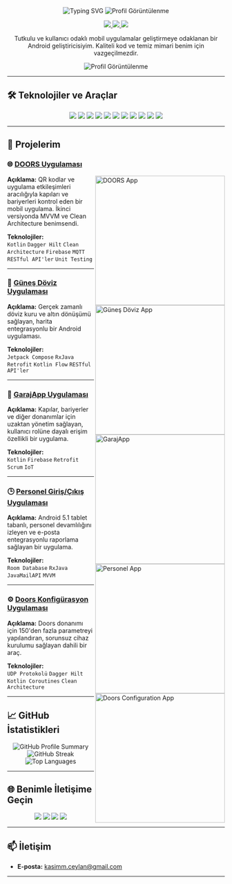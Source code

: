 <div align="center">
  <!-- Animasyonlu başlık -->
  <img src="https://readme-typing-svg.herokuapp.com?font=Roboto&size=30&color=F75C7E&center=true&vCenter=true&width=500&height=50&lines=👋+Merhaba,+ben+Kasım+Ceylan;🌟+Android+Uygulama+Geliştiricisi" alt="Typing SVG" />

  <!-- Profil Görüntüleme Sayacı -->
  <img src="https://komarev.com/ghpvc/?username=kasimcyln&label=Profil+Görüntülenme&color=brightgreen" alt="Profil Görüntülenme" />
</div>


<!-- Sosyal Medya İkonları -->
<p align="center">
  <a href="https://linkedin.com/in/kasimceylan">
    <img src="https://img.shields.io/badge/LinkedIn-%230077B5.svg?style=for-the-badge&logo=linkedin&logoColor=white" />
  </a>
  <a href="https://twitter.com/kasimceylan">
    <img src="https://img.shields.io/badge/Twitter-%231DA1F2.svg?style=for-the-badge&logo=twitter&logoColor=white" />
  </a>
  <a href="mailto:your.email@example.com">
    <img src="https://img.shields.io/badge/Email-D14836?style=for-the-badge&logo=gmail&logoColor=white" />
  </a>
</p>

<!-- Kısa Tanıtım -->
<p align="center">
  Tutkulu ve kullanıcı odaklı mobil uygulamalar geliştirmeye odaklanan bir Android geliştiricisiyim. Kaliteli kod ve temiz mimari benim için vazgeçilmezdir.
</p>

<!-- Profil Görüntülenme Sayacı -->
<p align="center">
  <img src="https://komarev.com/ghpvc/?username=kasimcyln&label=Profil+Görüntülenme&color=brightgreen" alt="Profil Görüntülenme" />
</p>

---

## 🛠 **Teknolojiler ve Araçlar**

<p align="center">
  <!-- Kullanılan Teknolojiler -->
  <img src="https://img.shields.io/badge/Kotlin-%237F52FF.svg?style=for-the-badge&logo=kotlin&logoColor=white" />
  <img src="https://img.shields.io/badge/Java-%23007396.svg?style=for-the-badge&logo=java&logoColor=white" />
  <img src="https://img.shields.io/badge/Firebase-%23FFCA28.svg?style=for-the-badge&logo=firebase&logoColor=black" />
  <img src="https://img.shields.io/badge/Dagger%20Hilt-%2300C853.svg?style=for-the-badge&logo=dagger&logoColor=white" />
  <img src="https://img.shields.io/badge/Jetpack%20Compose-%234285F4.svg?style=for-the-badge&logo=android&logoColor=white" />
  <img src="https://img.shields.io/badge/MVVM-%23013243.svg?style=for-the-badge&logo=android&logoColor=white" />
  <img src="https://img.shields.io/badge/Clean%20Architecture-%234CAF50.svg?style=for-the-badge&logo=clean%20architecture&logoColor=white" />
  <img src="https://img.shields.io/badge/Kotlin%20Coroutines-%230095D5.svg?style=for-the-badge&logo=kotlin&logoColor=white" />
  <img src="https://img.shields.io/badge/Retrofit-%23EE9A00.svg?style=for-the-badge&logo=retrofit&logoColor=white" />
  <img src="https://img.shields.io/badge/Room%20Database-%233DDC84.svg?style=for-the-badge&logo=android&logoColor=white" />
  <img src="https://img.shields.io/badge/Git-%23F05032.svg?style=for-the-badge&logo=git&logoColor=white" />
</p>

---

## 🚀 **Projelerim**

### 🌐 **[DOORS Uygulaması](https://github.com/kasimcyln/doors-app)**

<img align="right" src="https://user-images.githubusercontent.com/yourusername/doors-app/screenshot.png" width="300" alt="DOORS App" />

**Açıklama:** QR kodlar ve uygulama etkileşimleri aracılığıyla kapıları ve bariyerleri kontrol eden bir mobil uygulama. İkinci versiyonda MVVM ve Clean Architecture benimsendi.

**Teknolojiler:**  
`Kotlin` `Dagger Hilt` `Clean Architecture` `Firebase` `MQTT` `RESTful API'ler` `Unit Testing`

---

### 📱 **[Güneş Döviz Uygulaması](https://github.com/kasimcyln/gunes-doviz-app)**

<img align="right" src="https://user-images.githubusercontent.com/yourusername/gunes-doviz-app/screenshot.png" width="300" alt="Güneş Döviz App" />

**Açıklama:** Gerçek zamanlı döviz kuru ve altın dönüşümü sağlayan, harita entegrasyonlu bir Android uygulaması.

**Teknolojiler:**  
`Jetpack Compose` `RxJava` `Retrofit` `Kotlin Flow` `RESTful API'ler`

---

### 🚗 **[GarajApp Uygulaması](https://github.com/kasimcyln/garajapp)**

<img align="right" src="https://user-images.githubusercontent.com/yourusername/garajapp/screenshot.png" width="300" alt="GarajApp" />

**Açıklama:** Kapılar, bariyerler ve diğer donanımlar için uzaktan yönetim sağlayan, kullanıcı rolüne dayalı erişim özellikli bir uygulama.

**Teknolojiler:**  
`Kotlin` `Firebase` `Retrofit` `Scrum` `IoT`

---

### 🕒 **[Personel Giriş/Çıkış Uygulaması](https://github.com/kasimcyln/personnel-app)**

<img align="right" src="https://user-images.githubusercontent.com/yourusername/personnel-app/screenshot.png" width="300" alt="Personel App" />

**Açıklama:** Android 5.1 tablet tabanlı, personel devamlılığını izleyen ve e-posta entegrasyonlu raporlama sağlayan bir uygulama.

**Teknolojiler:**  
`Room Database` `RxJava` `JavaMailAPI` `MVVM`

---

### ⚙️ **[Doors Konfigürasyon Uygulaması](https://github.com/kasimcyln/doors-config-app)**

<img align="right" src="https://user-images.githubusercontent.com/yourusername/doors-config-app/screenshot.png" width="300" alt="Doors Configuration App" />

**Açıklama:** Doors donanımı için 150'den fazla parametreyi yapılandıran, sorunsuz cihaz kurulumu sağlayan dahili bir araç.

**Teknolojiler:**  
`UDP Protokolü` `Dagger Hilt` `Kotlin Coroutines` `Clean Architecture`

---

## 📈 **GitHub İstatistikleri**

<p align="center">
  <!-- GitHub Stats -->
  <img src="https://github-profile-summary-cards.vercel.app/api/cards/profile-details?username=kasimcyln&theme=radical" alt="GitHub Profile Summary" />
  
  <!-- GitHub Streak -->
  <img src="https://github-readme-streak-stats.herokuapp.com/?user=kasimcyln&theme=radical" alt="GitHub Streak" />
  
  <!-- Top Languages -->
  <img src="https://github-readme-stats.vercel.app/api/top-langs/?username=kasimcyln&layout=compact&theme=radical" alt="Top Languages" />
</p>

---

## 🌐 **Benimle İletişime Geçin**

<p align="center">
  <a href="https://linkedin.com/in/kasimceylan"><img src="https://img.shields.io/badge/LinkedIn-%230077B5.svg?style=for-the-badge&logo=linkedin&logoColor=white" /></a>
  <a href="https://twitter.com/kasimceylan"><img src="https://img.shields.io/badge/Twitter-%231DA1F2.svg?style=for-the-badge&logo=twitter&logoColor=white" /></a>
  <a href="mailto:your.email@example.com"><img src="https://img.shields.io/badge/Email-%23D14836.svg?style=for-the-badge&logo=gmail&logoColor=white" /></a>
  <a href="https://medium.com/@kasimceylan"><img src="https://img.shields.io/badge/Medium-%23000000.svg?style=for-the-badge&logo=medium&logoColor=white" /></a>
</p>

---

## 📫 **İletişim**

- **E-posta:** [kasimm.ceylan@gmail.com](mailto:kasimm.ceylan@gmail.com)
---


